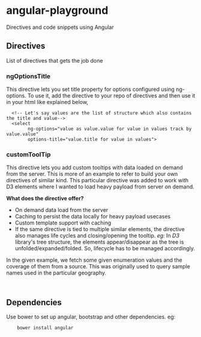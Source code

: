 # angular-playground
Directives and code snippets using Angular

## Directives

List of directives that gets the job done

### ngOptionsTitle
This directive lets you set title property for options configured using ng-options.
To use it, add the directive to your repo of directives and then use it in your html like explained below, 
```
  <!-- Let's say values are the list of structure which also contains the title and value-->
  <select 
        ng-options="value as value.value for value in values track by value.value"
        options-title="value.title for value in values">

```

### customToolTip
This directive lets you add custom tooltips with data loaded on demand from the server. 
This is more of an example to refer to build your own directives of similar kind.
This particular directive was added to work with D3 elements where I wanted to load heavy payload from server on demand.

**What does the directive offer?**
* On demand data load from the server
* Caching to persist the data locally for heavy payload usecases
* Custom template support with caching
* If the same directive is tied to multiple similar elements, the directive also manages life cycles and closing/opening the tooltip. *eg:* In *D3* library's tree structure, the elements appear/disappear as the tree is unfolded/expanded/folded. So, lifecycle has to be managed accordingly.

In the given example, we fetch some given enumeration values and the coverage of them from a source. This was originally used to query sample names used in the particular geography.
```
   
```

## Dependencies
Use bower to set up angular, bootstrap and other dependencies. eg:

```
    bower install angular
```